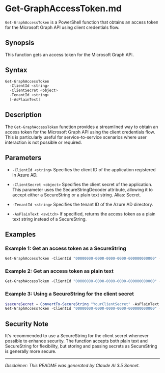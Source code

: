 # Get-GraphAccessToken.md

`Get-GraphAccessToken` is a PowerShell function that obtains an access token for the Microsoft Graph API using client credentials flow.

## Synopsis

This function gets an access token for the Microsoft Graph API.

## Syntax

```powershell
Get-GraphAccessToken
  -ClientId <string>
  -ClientSecret <object>
  -TenantId <string>
  [-AsPlainText]
```

## Description

The `Get-GraphAccessToken` function provides a streamlined way to obtain an access token for the Microsoft Graph API using the client credentials flow. This is particularly useful for service-to-service scenarios where user interaction is not possible or required.

## Parameters

- `-ClientId <string>`
  Specifies the client ID of the application registered in Azure AD.

- `-ClientSecret <object>`
  Specifies the client secret of the application. This parameter uses the SecureStringDecoder attribute, allowing it to accept either a SecureString or a plain text string. Alias: Secret.

- `-TenantId <string>`
  Specifies the tenant ID of the Azure AD directory.

- `-AsPlainText <switch>`
  If specified, returns the access token as a plain text string instead of a SecureString.

## Examples

### Example 1: Get an access token as a SecureString
```powershell
Get-GraphAccessToken -ClientId "00000000-0000-0000-0000-000000000000" -ClientSecret "YourClientSecret" -TenantId "00000000-0000-0000-0000-000000000000"
```

### Example 2: Get an access token as plain text
```powershell
Get-GraphAccessToken -ClientId "00000000-0000-0000-0000-000000000000" -ClientSecret "YourClientSecret" -TenantId "00000000-0000-0000-0000-000000000000" -AsPlainText
```

### Example 3: Using a SecureString for the client secret
```powershell
$secureSecret = ConvertTo-SecureString "YourClientSecret" -AsPlainText -Force
Get-GraphAccessToken -ClientId "00000000-0000-0000-0000-000000000000" -ClientSecret $secureSecret -TenantId "00000000-0000-0000-0000-000000000000"
```

## Security Note

It's recommended to use a SecureString for the client secret whenever possible to enhance security. The function accepts both plain text and SecureString for flexibility, but storing and passing secrets as SecureString is generally more secure.

---

*Disclaimer: This README was generated by Claude AI 3.5 Sonnet.*
